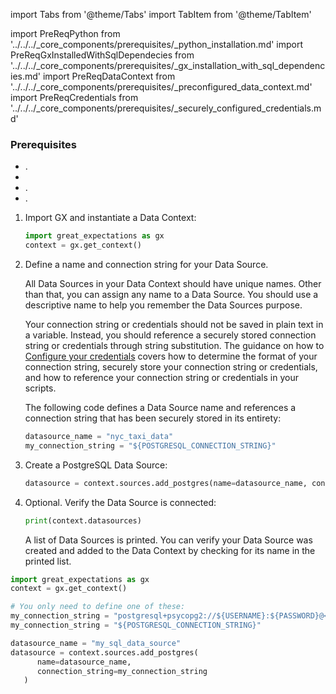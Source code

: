 import Tabs from '@theme/Tabs'
import TabItem from '@theme/TabItem'

import PreReqPython from '../../../_core_components/prerequisites/_python_installation.md'
import PreReqGxInstalledWithSqlDependecies from '../../../_core_components/prerequisites/_gx_installation_with_sql_dependencies.md'
import PreReqDataContext from '../../../_core_components/prerequisites/_preconfigured_data_context.md'
import PreReqCredentials from '../../../_core_components/prerequisites/_securely_configured_credentials.md'

### Prerequisites
- <PreReqPython/>.
- <PreReqGxInstalledWithSqlDependecies/>
- <PreReqDataContext/>.
- <PreReqCredentials/>.

<Tabs>

<TabItem value="procedure" label="Procedure">

1. Import GX and instantiate a Data Context:

   ```python
   import great_expectations as gx
   context = gx.get_context()
   ```

2. Define a name and connection string for your Data Source.

   All Data Sources in your Data Context should have unique names.  Other than that, you can assign any name to a Data Source.  You should use a descriptive name to help you remember the Data Sources purpose.

   Your connection string or credentials should not be saved in plain text in a variable.  Instead, you should reference a securely stored connection string or credentials through string substitution.  The guidance on how to [Configure your credentials](#configure-your-credentials) covers how to determine the format of your connection string, securely store your connection string or credentials, and how to reference your connection string or credentials in your scripts.

   The following code defines a Data Source name and references a connection string that has been securely stored in its entirety:

    ```python title="Python"
   datasource_name = "nyc_taxi_data"
   my_connection_string = "${POSTGRESQL_CONNECTION_STRING}"
   ```

3. Create a PostgreSQL Data Source:

   ```python title="Python"
   datasource = context.sources.add_postgres(name=datasource_name, connection_string=my_connection_string)
   ```

4. Optional. Verify the Data Source is connected:

   ```python
   print(context.datasources)
   ```
   
   A list of Data Sources is printed.  You can verify your Data Source was created and added to the Data Context by checking for its name in the printed list.

</TabItem>

<TabItem value="sample_code" label="Sample code">

```python title="Sample code"
import great_expectations as gx
context = gx.get_context()

# You only need to define one of these:
my_connection_string = "postgresql+psycopg2://${USERNAME}:${PASSWORD}@<host>:<port>/<database>"
my_connection_string = "${POSTGRESQL_CONNECTION_STRING}"

datasource_name = "my_sql_data_source"
datasource = context.sources.add_postgres(
      name=datasource_name,
      connection_string=my_connection_string
   )
```

</TabItem>

</Tabs>